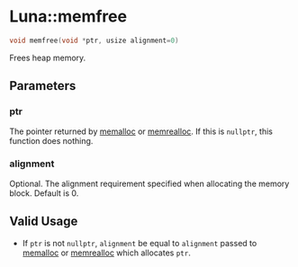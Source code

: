 # Luna::memfree

```c++
void memfree(void *ptr, usize alignment=0)
```

Frees heap memory. 



## Parameters
### ptr
The pointer returned by [memalloc](group___runtime_memory_1ga76969916b035a432b54deb6920d3259c.md) or [memrealloc](group___runtime_memory_1ga60e9e4772655c0a60fbd5e311010b6d5.md). If this is `nullptr`, this function does nothing. 

### alignment
Optional. The alignment requirement specified when allocating the memory block. Default is 0. 

## Valid Usage
* If `ptr` is not `nullptr`, `alignment` be equal to `alignment` passed to [memalloc](group___runtime_memory_1ga76969916b035a432b54deb6920d3259c.md) or [memrealloc](group___runtime_memory_1ga60e9e4772655c0a60fbd5e311010b6d5.md) which allocates `ptr`. 


